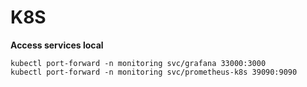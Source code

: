 # K8S

**Access services local**

```
kubectl port-forward -n monitoring svc/grafana 33000:3000
kubectl port-forward -n monitoring svc/prometheus-k8s 39090:9090
```
